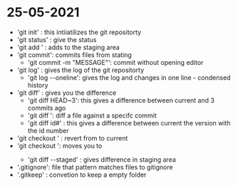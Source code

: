 # 25-05-2021

- 'git init' : this intiiatilizes the git repositorty
- 'git status' : give the status
- 'git add <FILE>' : adds <FILE> to the staging area
- 'git commit':  commits files from stating
  - 'git commit -m "MESSAGE"': commit without opening editor
- 'git log' : gives the log of the git repositorty
  - 'git log --oneline': gives the log and changes in one line - condensed history
- 'git diff' : gives you the difference
  - 'git diff HEAD~3': this gives a difference between current and 3 commits ago
  - 'git diff <SHA> <FILE>': diff a file against a specifc commit
  - 'git diff id#' : this gives a difference between current the version with the id number
- 'git checkout <SHA> <FILE>' : revert <FILE> from <SHA> to current
- 'git checkout <SHA>': moves you to <SHA>
    - 'git diff --staged' : gives difference in staging area
- '.gitignore': file that pattern matches files to gitignore
- '.gitkeep' : convetion to keep a empty folder
